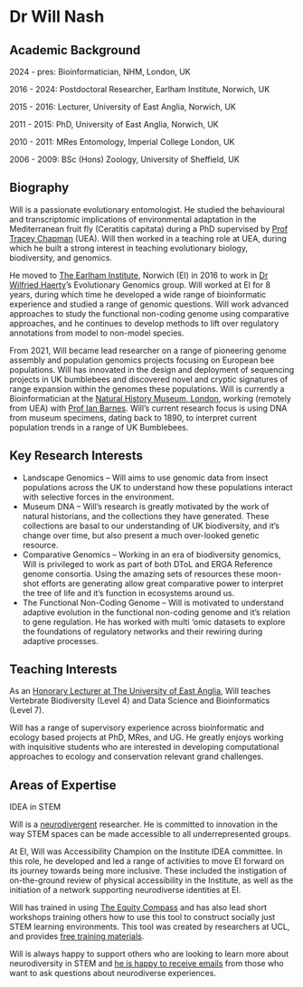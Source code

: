 # Dr Will Nash

## Academic Background
2024 - pres:     Bioinformatician, NHM, London, UK

2016 - 2024:    Postdoctoral Researcher, Earlham Institute, Norwich, UK

2015 - 2016:    Lecturer, University of East Anglia, Norwich, UK

2011 - 2015:    PhD, University of East Anglia, Norwich, UK

2010 - 2011:    MRes Entomology, Imperial College London, UK

2006 - 2009:    BSc (Hons) Zoology, University of Sheffield, UK


## Biography
Will is a passionate evolutionary entomologist. He studied the behavioural and transcriptomic implications of environmental  adaptation in the Mediterranean fruit fly (Ceratitis capitata) during a PhD supervised by [Prof Tracey Chapman](https://www.traceychapmanresearch.com/) (UEA). Will then worked in a teaching role at UEA, during which he built a strong interest in teaching evolutionary biology, biodiversity, and genomics.

He moved to [The Earlham Institute](https://www.earlham.ac.uk/), Norwich (EI) in 2016 to work in [Dr Wilfried Haerty](https://www.earlham.ac.uk/profile/wilfried-haerty)’s Evolutionary Genomics group. Will worked at EI for 8 years, during which time he developed a wide range of bioinformatic experience and studied a range of genomic questions. Will work advanced approaches to study the functional non-coding genome using comparative approaches, and he continues to develop methods to lift over regulatory annotations from model to non-model species.

From 2021, Will became lead researcher on a range of pioneering genome assembly and population genomics projects focusing on European bee populations. Will has innovated in the design and deployment of sequencing projects in UK bumblebees and discovered novel and cryptic signatures of range expansion within the genomes these populations. Will is currently a Bioinformatician at the [Natural History Museum, London](https://www.nhm.ac.uk/our-science.html), working (remotely from UEA) with [Prof Ian Barnes](https://www.nhm.ac.uk/our-science/departments-and-staff/staff-directory/ian-barnes.html). Will’s current research focus is using DNA from museum specimens, dating back to 1890, to interpret current population trends in a range of UK Bumblebees.

## Key Research Interests
 - Landscape Genomics – Will aims to use genomic data from insect populations across the UK to understand how these populations interact with selective forces in the environment.
 - Museum DNA – Will’s research is greatly motivated by the work of natural historians, and the collections they have generated. These collections are basal to our understanding of UK biodiversity, and it’s change over time, but also present a much over-looked genetic resource.
 - Comparative Genomics – Working in an era of biodiversity genomics, Will is privileged to work as part of both DToL and ERGA Reference genome consortia. Using the amazing sets of resources these moon-shot efforts are generating allow great comparative power to interpret the tree of life and it’s function in ecosystems around us.
 - The Functional Non-Coding Genome – Will is motivated to understand adaptive evolution in the functional non-coding genome and it’s relation to gene regulation. He has worked with multi ‘omic datasets to explore the foundations of regulatory networks and their rewiring during adaptive processes.

## Teaching Interests
As an [Honorary Lecturer at The University of East Anglia](https://research-portal.uea.ac.uk/en/persons/will-nash), Will teaches Vertebrate Biodiversity (Level 4) and Data Science and Bioinformatics (Level 7).

Will has a range of supervisory experience across bioinformatic and ecology based projects at PhD, MRes, and UG. He greatly enjoys working with inquisitive students who are interested in developing computational approaches to ecology and conservation relevant grand challenges.

## Areas of Expertise
IDEA in STEM

Will is a [neurodivergent](https://geniuswithin.org/what-is-neurodiversity) researcher. He is committed to innovation in the way STEM spaces can be made accessible to all underrepresented groups.

At EI, Will was Accessibility Champion on the Institute IDEA committee.  In this role, he developed and led a range of activities to move EI forward on its journey towards being more inclusive. These included the instigation of on-the-ground review of physical accessibility in the Institute, as well as the initiation of a network supporting neurodiverse identities at EI.

Will has trained in using [The Equity Compass](https://yestem.org/wp-content/uploads/2020/10/EQUITY-COMPASS-YESTEM-INSIGHT.pdf) and has also lead short workshops training others how to use this tool to construct socially just STEM learning environments. This tool was created by researchers at UCL, and provides [free training materials](https://www.futurelearn.com/info/courses/equity-informal-stem-learning-using-the-equity-compass/0/steps/306033).

Will is always happy to support others who are looking to learn more about neurodiversity in STEM and [he is happy to receive emails](mailto:w.nash@uea.ac.uk) from those who want to ask questions about neurodiverse experiences.
